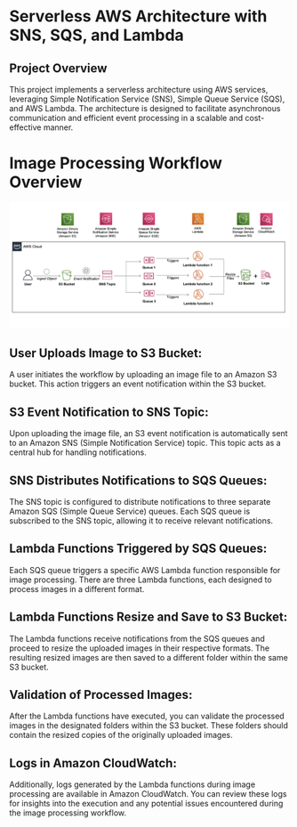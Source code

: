 # Serverless AWS Architecture with SNS, SQS, and Lambda

## Project Overview

This project implements a serverless architecture using AWS services, leveraging Simple Notification Service (SNS), Simple Queue Service (SQS), and AWS Lambda. The architecture is designed to facilitate asynchronous communication and efficient event processing in a scalable and cost-effective manner.

# Image Processing Workflow Overview

![Image Processing Workflow Overview](Overview.png)

## User Uploads Image to S3 Bucket:

A user initiates the workflow by uploading an image file to an Amazon S3 bucket. This action triggers an event notification within the S3 bucket.

## S3 Event Notification to SNS Topic:

Upon uploading the image file, an S3 event notification is automatically sent to an Amazon SNS (Simple Notification Service) topic. This topic acts as a central hub for handling notifications.

## SNS Distributes Notifications to SQS Queues:

The SNS topic is configured to distribute notifications to three separate Amazon SQS (Simple Queue Service) queues. Each SQS queue is subscribed to the SNS topic, allowing it to receive relevant notifications.

## Lambda Functions Triggered by SQS Queues:

Each SQS queue triggers a specific AWS Lambda function responsible for image processing. There are three Lambda functions, each designed to process images in a different format.

## Lambda Functions Resize and Save to S3 Bucket:

The Lambda functions receive notifications from the SQS queues and proceed to resize the uploaded images in their respective formats. The resulting resized images are then saved to a different folder within the same S3 bucket.

## Validation of Processed Images:

After the Lambda functions have executed, you can validate the processed images in the designated folders within the S3 bucket. These folders should contain the resized copies of the originally uploaded images.

## Logs in Amazon CloudWatch:

Additionally, logs generated by the Lambda functions during image processing are available in Amazon CloudWatch. You can review these logs for insights into the execution and any potential issues encountered during the image processing workflow.
